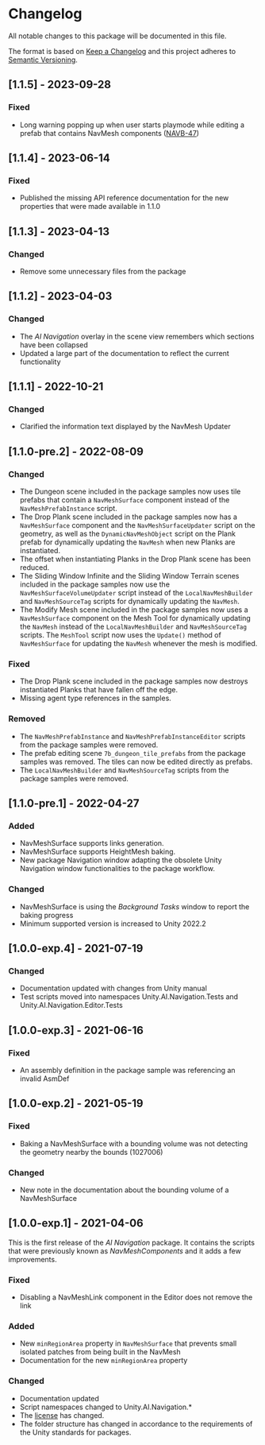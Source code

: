 # Changelog
All notable changes to this package will be documented in this file.

The format is based on [Keep a Changelog](https://keepachangelog.com/en/1.0.0/)
and this project adheres to [Semantic Versioning](https://semver.org/spec/v2.0.0.html).

## [1.1.5] - 2023-09-28
### Fixed
* Long warning popping up when user starts playmode while editing a prefab that contains NavMesh components ([NAVB-47](https://issuetracker.unity3d.com/product/unity/issues/guid/NAVB-47))

## [1.1.4] - 2023-06-14
### Fixed
* Published the missing API reference documentation for the new properties that were made available in 1.1.0

## [1.1.3] - 2023-04-13
### Changed
* Remove some unnecessary files from the package

## [1.1.2] - 2023-04-03
### Changed
* The _AI Navigation_ overlay in the scene view remembers which sections have been collapsed
* Updated a large part of the documentation to reflect the current functionality

## [1.1.1] - 2022-10-21
### Changed
* Clarified the information text displayed by the NavMesh Updater

## [1.1.0-pre.2] - 2022-08-09
### Changed
* The Dungeon scene included in the package samples now uses tile prefabs that contain a `NavMeshSurface` component instead of the `NavMeshPrefabInstance` script.
* The Drop Plank scene included in the package samples now has a `NavMeshSurface` component and the `NavMeshSurfaceUpdater` script on the geometry, as well as the `DynamicNavMeshObject` script on the Plank prefab for dynamically updating the `NavMesh` when new Planks are instantiated.
* The offset when instantiating Planks in the Drop Plank scene has been reduced.
* The Sliding Window Infinite and the Sliding Window Terrain scenes included in the package samples now use the `NavMeshSurfaceVolumeUpdater` script instead of the `LocalNavMeshBuilder` and `NavMeshSourceTag` scripts for dynamically updating the `NavMesh`. 
* The Modify Mesh scene included in the package samples now uses a `NavMeshSurface` component on the Mesh Tool for dynamically updating the `NavMesh` instead of the `LocalNavMeshBuilder` and `NavMeshSourceTag` scripts. The `MeshTool` script now uses the `Update()` method of `NavMeshSurface` for updating the `NavMesh` whenever the mesh is modified.

### Fixed
* The Drop Plank scene included in the package samples now destroys instantiated Planks that have fallen off the edge.
* Missing agent type references in the samples.

### Removed
* The `NavMeshPrefabInstance` and `NavMeshPrefabInstanceEditor` scripts from the package samples were removed.
* The prefab editing scene `7b_dungeon_tile_prefabs` from the package samples was removed. The tiles can now be edited directly as prefabs.
* The `LocalNavMeshBuilder` and `NavMeshSourceTag` scripts from the package samples were removed.

## [1.1.0-pre.1] - 2022-04-27
### Added
* NavMeshSurface supports links generation.
* NavMeshSurface supports HeightMesh baking.
* New package Navigation window adapting the obsolete Unity Navigation window functionalities to the package workflow.

### Changed
* NavMeshSurface is using the _Background Tasks_ window to report the baking progress
* Minimum supported version is increased to Unity 2022.2

## [1.0.0-exp.4] - 2021-07-19
### Changed
* Documentation updated with changes from Unity manual
* Test scripts moved into namespaces Unity.AI.Navigation.Tests and Unity.AI.Navigation.Editor.Tests

## [1.0.0-exp.3] - 2021-06-16
### Fixed
* An assembly definition in the package sample was referencing an invalid AsmDef

## [1.0.0-exp.2] - 2021-05-19
### Fixed
* Baking a NavMeshSurface with a bounding volume was not detecting the geometry nearby the bounds (1027006)

### Changed
* New note in the documentation about the bounding volume of a NavMeshSurface

## [1.0.0-exp.1] - 2021-04-06

This is the first release of the *AI Navigation* package. It contains the scripts that were previously known as *NavMeshComponents* and it adds a few improvements.

### Fixed
* Disabling a NavMeshLink component in the Editor does not remove the link

### Added
* New `minRegionArea` property in `NavMeshSurface` that prevents small isolated patches from being built in the NavMesh
* Documentation for the new `minRegionArea` property

### Changed
* Documentation updated
* Script namespaces changed to Unity.AI.Navigation.*
* The [license](LICENSE.md) has changed.
* The folder structure has changed in accordance to the requirements of the Unity standards for packages.
